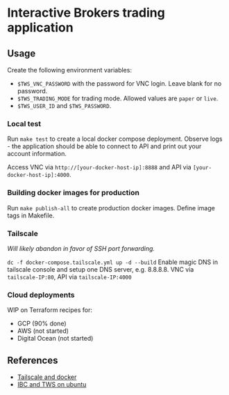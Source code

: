 # Interactive Brokers trading application

## Usage

Create the following environment variables:

- `$TWS_VNC_PASSWORD` with the password for VNC login. Leave blank for no password.
- `$TWS_TRADING_MODE` for trading mode. Allowed values are `paper` or `live`.
- `$TWS_USER_ID` and `$TWS_PASSWORD`.

### Local test

Run `make test` to create a local docker compose deployment. Observe logs - the application should be able to connect to API and print out your account information.

Access VNC via `http://[your-docker-host-ip]:8888` and API via `[your-docker-host-ip]:4000`.

### Building docker images for production

Run `make publish-all` to create production docker images. Define image tags in Makefile.

### Tailscale

*Will likely abandon in favor of SSH port forwarding.*

`dc -f docker-compose.tailscale.yml up -d --build`
Enable magic DNS in tailscale console and setup one DNS server, e.g. 8.8.8.8. VNC via `tailscale-IP:80`, API via `tailscale-IP:4000`

### Cloud deployments

WIP on Terraform recipes for:

- GCP (90% done)
- AWS (not started)
- Digital Ocean (not started)

## References

- [Tailscale and docker](https://rnorth.org/tailscale-docker/)
- [IBC and TWS on ubuntu](https://dimon.ca/how-to-setup-ibc-and-tws-on-headless-ubuntu-in-10-minutes)
